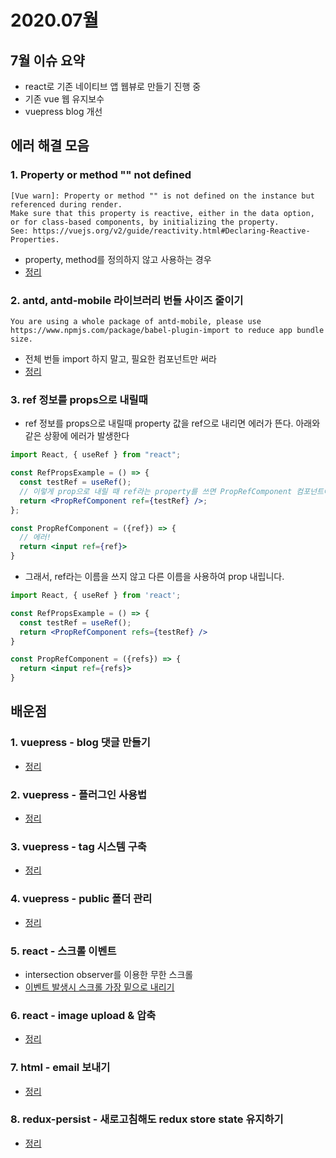# 2020.07월

## 7월 이슈 요약

- react로 기존 네이티브 앱 웹뷰로 만들기 진행 중
- 기존 vue 웹 유지보수
- vuepress blog 개선

## 에러 해결 모음

### 1. Property or method "" not defined

```
[Vue warn]: Property or method "" is not defined on the instance but referenced during render.
Make sure that this property is reactive, either in the data option,
or for class-based components, by initializing the property.
See: https://vuejs.org/v2/guide/reactivity.html#Declaring-Reactive-Properties.
```

- property, method를 정의하지 않고 사용하는 경우
- [정리](https://kyounghwan01.github.io/blog/Vue/vue/property-not-defined/)

### 2. antd, antd-mobile 라이브러리 번들 사이즈 줄이기

```
You are using a whole package of antd-mobile, please use https://www.npmjs.com/package/babel-plugin-import to reduce app bundle size.
```

- 전체 번들 import 하지 말고, 필요한 컴포넌트만 써라
- [정리](https://kyounghwan01.github.io/blog/React/antd-resize-bundle-size/)

### 3. ref 정보를 props으로 내릴때

- ref 정보를 props으로 내릴때 property 값을 ref으로 내리면 에러가 뜬다. 아래와 같은 상황에 에러가 발생한다

```jsx
import React, { useRef } from "react";

const RefPropsExample = () => {
  const testRef = useRef();
  // 이렇게 prop으로 내릴 때 ref라는 property를 쓰면 PropRefComponent 컴포넌트에서는 ref props을 인식하지 못합니다.
  return <PropRefComponent ref={testRef} />;
};

const PropRefComponent = ({ref}) => {
  // 에러!
  return <input ref={ref}>
}
```

- 그래서, ref라는 이름을 쓰지 않고 다른 이름을 사용하여 prop 내립니다.

```jsx
import React, { useRef } from 'react';

const RefPropsExample = () => {
  const testRef = useRef();
  return <PropRefComponent refs={testRef} />
}

const PropRefComponent = ({refs}) => {
  return <input ref={refs}>
}

```

## 배운점

### 1. vuepress - blog 댓글 만들기

- [정리](https://kyounghwan01.github.io/blog/Vue/vuepress/vuepress-content/)

### 2. vuepress - 플러그인 사용법

- [정리](https://kyounghwan01.github.io/blog/Vue/vuepress/vuepress-plugin/)

### 3. vuepress - tag 시스템 구축

- [정리](https://kyounghwan01.github.io/blog/Vue/vuepress/vuepress-tag/)

### 4. vuepress - public 폴더 관리

- [정리](https://kyounghwan01.github.io/blog/Vue/vuepress/vuepress-public/)

### 5. react - 스크롤 이벤트

- intersection observer를 이용한 무한 스크롤
- [이벤트 발생시 스크롤 가장 밑으로 내리기](https://kyounghwan01.github.io/blog/React/event-scroll-bottom/)

### 6. react - image upload & 압축

- [정리](https://kyounghwan01.github.io/blog/React/image-upload/)

### 7. html - email 보내기

- [정리](https://kyounghwan01.github.io/blog/기타/html/mailto/)

### 8. redux-persist - 새로고침해도 redux store state 유지하기

- [정리](https://kyounghwan01.github.io/blog/React/redux/redux-persist/)

<Disqus />
